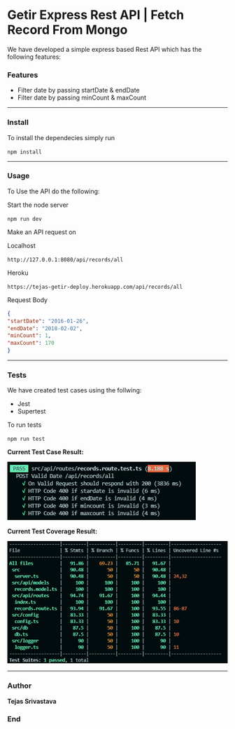 # Getir Express Rest API | Fetch Record From Mongo

We have developed a simple express based Rest API which has the following features:

### Features
- Filter date by passing startDate & endDate
- Filter date by passing minCount & maxCount

------------


### Install
To install the dependecies simply run

`npm install `

------------


### Usage
To Use the API do the following:

Start the node server

`npm run dev`

Make an API request on 

Localhost

`http://127.0.0.1:8080/api/records/all`

Heroku

`https://tejas-getir-deploy.herokuapp.com/api/records/all`

Request Body

```json
{
"startDate": "2016-01-26",
"endDate": "2018-02-02",
"minCount": 1,
"maxCount": 170
}
```

------------



### Tests

We have created test cases using the follwing:

- Jest
- Supertest

To run tests

`npm run test`


**Current Test Case Result:**


[![](https://github.com/tejassrivastava/getir_microservice/blob/master/TestResult.png)](https://github.com/tejassrivastava/getir_microservice/blob/master/TestResult.png)

**Current Test Coverage Result:**

[![](https://github.com/tejassrivastava/getir_microservice/blob/master/TestCoverage.png)](https://github.com/tejassrivastava/getir_microservice/blob/master/TestCoverage.png)


------------


### Author
**Tejas Srivastava**

### End
